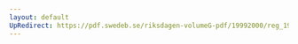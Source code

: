 ```yaml
---
layout: default
UpRedirect: https://pdf.swedeb.se/riksdagen-volumeG-pdf/19992000/reg_19992000/reg_19992000_0385.pdf
---
```

